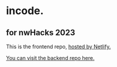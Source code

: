# incode.
## for nwHacks 2023

This is the frontend repo, [hosted by Netlify.](https://incode-nw2023.netlify.app/)

[You can visit the backend repo here.](https://github.com/cool-walruses/nwhacks2023-backend)
